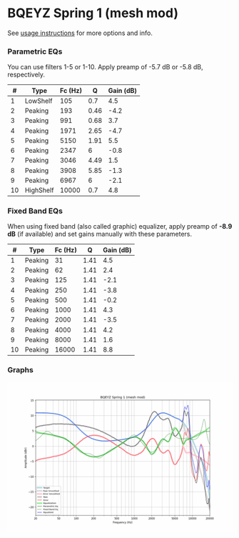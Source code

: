 # BQEYZ Spring 1 (mesh mod)
See [usage instructions](https://github.com/jaakkopasanen/AutoEq#usage) for more options and info.

### Parametric EQs
You can use filters 1-5 or 1-10. Apply preamp of -5.7 dB or -5.8 dB, respectively.

|   # | Type      |   Fc (Hz) |    Q |   Gain (dB) |
|-----|-----------|-----------|------|-------------|
|   1 | LowShelf  |       105 | 0.7  |         4.5 |
|   2 | Peaking   |       193 | 0.46 |        -4.2 |
|   3 | Peaking   |       991 | 0.68 |         3.7 |
|   4 | Peaking   |      1971 | 2.65 |        -4.7 |
|   5 | Peaking   |      5150 | 1.91 |         5.5 |
|   6 | Peaking   |      2347 | 6    |        -0.8 |
|   7 | Peaking   |      3046 | 4.49 |         1.5 |
|   8 | Peaking   |      3908 | 5.85 |        -1.3 |
|   9 | Peaking   |      6967 | 6    |        -2.1 |
|  10 | HighShelf |     10000 | 0.7  |         4.8 |

### Fixed Band EQs
When using fixed band (also called graphic) equalizer, apply preamp of **-8.9 dB** (if available) and set gains manually with these parameters.

|   # | Type    |   Fc (Hz) |    Q |   Gain (dB) |
|-----|---------|-----------|------|-------------|
|   1 | Peaking |        31 | 1.41 |         4.5 |
|   2 | Peaking |        62 | 1.41 |         2.4 |
|   3 | Peaking |       125 | 1.41 |        -2.1 |
|   4 | Peaking |       250 | 1.41 |        -3.8 |
|   5 | Peaking |       500 | 1.41 |        -0.2 |
|   6 | Peaking |      1000 | 1.41 |         4.3 |
|   7 | Peaking |      2000 | 1.41 |        -3.5 |
|   8 | Peaking |      4000 | 1.41 |         4.2 |
|   9 | Peaking |      8000 | 1.41 |         1.6 |
|  10 | Peaking |     16000 | 1.41 |         8.8 |

### Graphs
![](./BQEYZ%20Spring%201%20(mesh%20mod).png)
